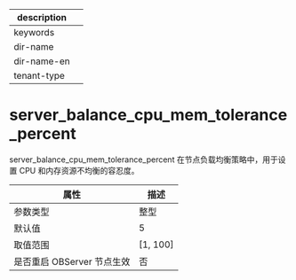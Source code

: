 |description||
|---|---|
|keywords||
|dir-name||
|dir-name-en||
|tenant-type||

# server_balance_cpu_mem_tolerance_percent

server_balance_cpu_mem_tolerance_percent 在节点负载均衡策略中，用于设置 CPU 和内存资源不均衡的容忍度。

|      **属性**      |   **描述**   |
|------------------|------------|
| 参数类型             | 整型         |
| 默认值              | 5          |
| 取值范围             | \[1, 100\] |
| 是否重启 OBServer 节点生效 | 否          |
